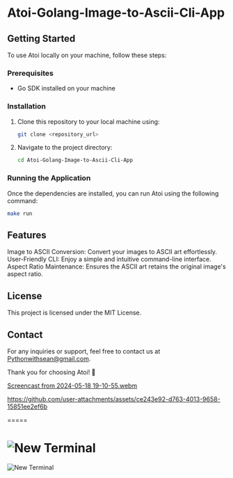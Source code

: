 # Atoi-Golang-Image-to-Ascii-Cli-App

## Getting Started

To use Atoi locally on your machine, follow these steps:

### Prerequisites

- Go SDK installed on your machine

### Installation

1. Clone this repository to your local machine using:

    ```bash
    git clone <repository_url>
    ```

2. Navigate to the project directory:

    ```bash
    cd Atoi-Golang-Image-to-Ascii-Cli-App
    ```

### Running the Application

Once the dependencies are installed, you can run Atoi using the following command:

```bash
make run
```


## Features

Image to ASCII Conversion: Convert your images to ASCII art effortlessly.
User-Friendly CLI: Enjoy a simple and intuitive command-line interface.
Aspect Ratio Maintenance: Ensures the ASCII art retains the original image's aspect ratio.


## License
This project is licensed under the MIT License.

## Contact
For any inquiries or support, feel free to contact us at Pythonwithsean@gmail.com.

Thank you for choosing Atoi! 🎉

[Screencast from 2024-05-18 19-10-55.webm](https://github.com/Pythonwithsean/Atoi-Golang-Image-to-Ascii-Cli-App/assets/107402787/3707d5e8-aed6-45bf-8632-30d6f88ab3e2)

https://github.com/user-attachments/assets/ce243e92-d763-4013-9658-15851ee2ef6b

=====

![New Terminal](https://github.com/Pythonwithsean/Atoi-Golang-Image-to-Ascii-Cli-App/assets/107402787/0122dbcd-6a4a-40c4-a56f-b8c9f5c972c9)
=======
![New Terminal](https://github.com/Pythonwithsean/Atoi-Golang-Image-to-Ascii-Cli-App/assets/107402787/0122dbcd-6a4a-40c4-a56f-b8c9f5c972c9)





